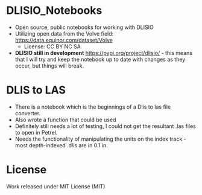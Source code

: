 # DLISIO_Notebooks
- Open source, public notebooks for working with DLISIO 
- Utilizing open data from the Volve field: https://data.equinor.com/dataset/Volve 
  - License: CC BY NC SA
- **DLISIO still in development** https://pypi.org/project/dlisio/ - this means that I will try and keep the notebook up to date with changes as they occur, but things will break.

# DLIS to LAS
- There is a notebook which is the beginnings of a Dlis to las file converter.
- Also wrote a function that could be used
- Definitely still needs a lot of testing, I could not get the resultant .las files to open in Petrel.
- Needs the functionality of manipulating the units on the index track - most depth-indexed .dlis are in 0.1 in.

# License
Work released under MIT License (MIT)
